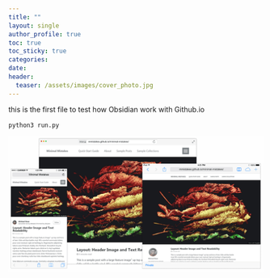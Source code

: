 ```yaml
---
title: ""
layout: single
author_profile: true
toc: true
toc_sticky: true
categories: 
date: 
header:
  teaser: /assets/images/cover_photo.jpg
---
```

this is the first file to test how Obsidian work with Github.io


```
python3 run.py
```


<img src="Attachments/7fda55772ed910441299d2ba22ca6c7c.png" />